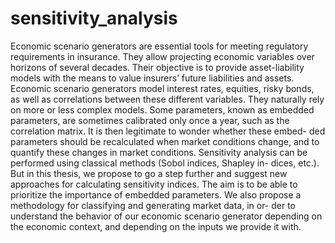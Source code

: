 # sensitivity_analysis
Economic scenario generators are essential tools for meeting regulatory requirements in insurance. They allow projecting economic variables over horizons of several decades. Their objective is to provide asset-liability models with the means to value insurers’ future liabilities and assets. Economic scenario generators model interest rates, equities, risky bonds, as well as correlations between these different variables. They naturally rely on more or less complex models. Some parameters, known as embedded parameters, are sometimes calibrated only once a year, such as the correlation matrix. It is then legitimate to wonder whether these embed- ded parameters should be recalculated when market conditions change, and to quantify these changes in market conditions.
Sensitivity analysis can be performed using classical methods (Sobol indices, Shapley in- dices, etc.). But in this thesis, we propose to go a step further and suggest new approaches for calculating sensitivity indices. The aim is to be able to prioritize the importance of embedded parameters. We also propose a methodology for classifying and generating market data, in or- der to understand the behavior of our economic scenario generator depending on the economic context, and depending on the inputs we provide it with.

